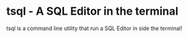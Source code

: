 # tsql - A SQL Editor in the terminal
tsql is a command line utility that run a SQL Editor in side the terminal!
